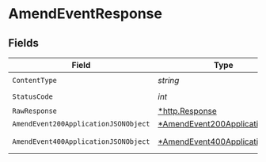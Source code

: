 # AmendEventResponse


## Fields

| Field                                                                                    | Type                                                                                     | Required                                                                                 | Description                                                                              |
| ---------------------------------------------------------------------------------------- | ---------------------------------------------------------------------------------------- | ---------------------------------------------------------------------------------------- | ---------------------------------------------------------------------------------------- |
| `ContentType`                                                                            | *string*                                                                                 | :heavy_check_mark:                                                                       | N/A                                                                                      |
| `StatusCode`                                                                             | *int*                                                                                    | :heavy_check_mark:                                                                       | N/A                                                                                      |
| `RawResponse`                                                                            | [*http.Response](https://pkg.go.dev/net/http#Response)                                   | :heavy_minus_sign:                                                                       | N/A                                                                                      |
| `AmendEvent200ApplicationJSONObject`                                                     | [*AmendEvent200ApplicationJSON](../../models/operations/amendevent200applicationjson.md) | :heavy_minus_sign:                                                                       | OK                                                                                       |
| `AmendEvent400ApplicationJSONObject`                                                     | [*AmendEvent400ApplicationJSON](../../models/operations/amendevent400applicationjson.md) | :heavy_minus_sign:                                                                       | Bad Request                                                                              |